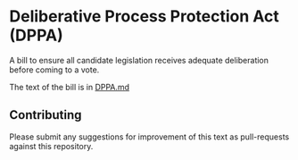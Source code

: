 # Deliberative Process Protection Act (DPPA)
A bill to ensure all candidate legislation receives adequate deliberation before coming to a vote.

The text of the bill is in [DPPA.md](./DPPA.md)

## Contributing
Please submit any suggestions for improvement of this text as pull-requests against this repository.
